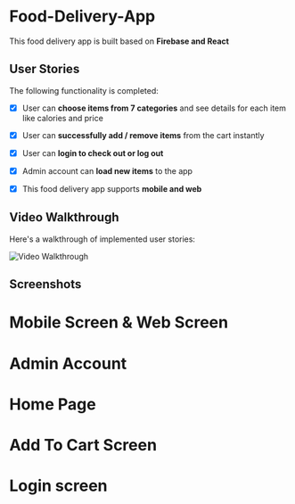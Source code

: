# Food-Delivery-App

This food delivery app is built based on **Firebase and React**

## User Stories

The following functionality is completed:

* [x] User can **choose items from 7 categories**  and see details for each item like calories and price 
* [x] User can **successfully add / remove items** from the cart instantly
* [x] User can **login to check out or log out**
* [x] Admin account can **load new items** to the app
* [x] This food delivery app supports **mobile and web**


## Video Walkthrough

Here's a walkthrough of implemented user stories:

<img src='walkthrough.gif' title='Video Walkthrough' width='' alt='Video Walkthrough' />


## Screenshots

# Mobile Screen & Web Screen


# Admin Account

# Home Page


# Add To Cart Screen

# Login screen




